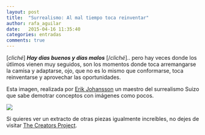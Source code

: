 ```yaml
---
layout: post
title:  "Surrealismo: Al mal tiempo toca reinventar"
author: rafa_aguilar
date:   2015-04-16 11:35:40
categories: entradas
comments: true
---
```


[*cliché*] ___Hay dias buenos y días malos___ [/*cliché*].. pero hay veces donde los útlimos vienen muy seguidos, son los momentos donde toca arremangarse la camisa y adaptarse, ojo, que no es lo mismo que conformarse, toca reinventarse y aprovechar las oportunidades.

Esta imagen, realizada por [Erik Johansson][EJ] un maestro del surrealismo Suizo que sabe demotrar conceptos con imágenes como pocos.

![][mal_tiempo]

Si quieres ver un extracto de otras piezas igualmente increíbles, no dejes de visitar [The Creators Project][tcp].


[EJ]: http://erikjohanssonphoto.com/
[mal_tiempo]: http://assets2.thecreatorsproject.com/content-images/article/in-de-surrealistische-wereld-van-erik-johansson-is-alles-mogelijk/d5a6971047fc637aad032a028c838091_vice_670.jpg
[tcp]: http://thecreatorsproject.vice.com/blog/surrealist-photographer-erik-johansson-bends-reality-without-photoshop